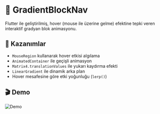 # 🎨 GradientBlockNav

Flutter ile geliştirilmiş, hover (mouse ile üzerine gelme) efektine tepki veren interaktif gradyan blok animasyonu.

## 🧠 Kazanımlar

- `MouseRegion` kullanarak hover etkisi algılama
- `AnimatedContainer` ile geçişli animasyon
- `Matrix4.translationValues` ile yukarı kaydırma efekti
- `LinearGradient` ile dinamik arka plan
- Hover mesafesine göre etki yoğunluğu (`lerp()`)

## 🎬 Demo

![Demo](assets/demo.gif) <!-- Buraya kendi GIF dosyanın yolunu koy -->
